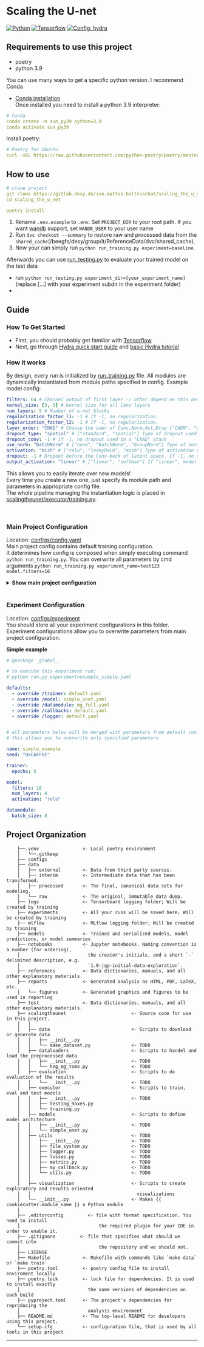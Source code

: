 Scaling the U-net
==============================
<a href="https://www.python.org/"><img alt="Python" src="https://img.shields.io/badge/-Python 3.9-3670A0?style=flat-square&logo=python&logoColor=ffdd54"></a>
<a href="https://pytorch.org/get-started/locally/"><img alt="Tensorflow" src="https://img.shields.io/badge/-Tensorflow 2.7-%23FF6F00?style=flat-square&logo=Tensorflow&logoColor=white"></a>
<a href="https://hydra.cc/"><img alt="Config: hydra" src="https://img.shields.io/badge/config-hydra 1.1-89b8cd?style=flat-square&labelColor=gray"></a>

## Requirements to use this project
- poetry
- python 3.9

You can use many ways to get a specific python version. I recommend Conda
- [Conda installation](https://docs.conda.io/en/latest/miniconda.html) <br>
Once installed you need to install a python 3.9 interpreter:
````yaml
# Conda
conda create -n sun_py39 python=3.9
conda activate sun_py39
````

Install poetry:
````yaml
# Poetry for Ubuntu
curl -sSL https://raw.githubusercontent.com/python-poetry/poetry/master/get-poetry.py | python -
````

## How to use
````yaml
# clone project
git clone https://gitlab.desy.de/ivo.matteo.baltruschat/scaling_the_u_net.git
cd scaling_the_u_net

poetry install
````
 1. Rename `.env.example` to `.env`. Set `PROJECT_DIR` to your root path. If you want [wandb](https://wandb.ai/) support, set `WANDB_USER` to your user name
 2. Run `dvc checkout --summary` to restore raw and processed data from the `shared_cache`(/beegfs/desy/group/it/ReferenceData/dvc/shared_cache).
 5. Now your can simply run `python run_training.py experiment=baseline`.

Afterwards you can use [run_testing.py](run_testing.py) to evaluate your trained model on the test data
 - run `python run_testing.py experiment_dir=[your_experiment_name]` (replace [...] with your experiment subdir in the experiment folder)
 -
## Guide

### How To Get Started

- First, you should probably get familiar with [Tensorflow](https://www.tensorflow.org/)
- Next, go through [Hydra quick start guide](https://hydra.cc/docs/intro/) and [basic Hydra tutorial](https://hydra.cc/docs/tutorials/basic/your_first_app/simple_cli/)
  <br>

### How it works

By design, every run is initialized by [run_training.py](run_training.py) file. All modules are dynamically instantiated from module paths specified in config. Example model config:

```yaml
filters: 64 # Channel output of first layer -> other depend on this one
kernel_size: [3, 3] # Kernel size for all Conv layers
num_layers: 5 # Number of u-net blocks
regularization_factor_l1: -1 # If -1, no regularization.
regularization_factor_l2: -1 # If -1, no regularization.
layer_order: "CNAD" # Choose the oder of Conv,Norm,Act,Drop ["CADN", "CAND", "CDAN", "CDNA", "CNDA", "CNAD"]
dropout_type: "spatial" # ["standard", "spatial"] Type of dropout used in a "CNAD" stack
dropout_conv: -1 # If -1, no dropout used in a "CNAD" stack
use_norm: "BatchNorm" # ["none", "BatchNorm", "GroupNorm"] Type of normalization used in a "CNAD" stack
activation: "mish" # ["relu", "leakyReLU", "mish"] Type of activation used in a "CNAD" stack
dropout: -1 # Dropout before the Conv-bock of latent space. If -1, no dropout used.
output_activation: "linear" # ["linear", "softmax"] If "linear", model will provide logits and not prediction probabilities

```

This allows you to easily iterate over new models!<br>
Every time you create a new one, just specify its module path and parameters in appriopriate config file. <br>
The whole pipeline managing the instantiation logic is placed in [scalingtheunet/executor/training.py](scalingtheunet/executor/training.py).

<br>

### Main Project Configuration
Location: [configs/config.yaml](configs/config.yaml)<br>
Main project config contains default training configuration.<br>
It determines how config is composed when simply executing command `python run_training.py`.
You can overwrite all parameters by cmd arguments `python run_training.py experiment_name=test123 model.filters=16`<br>

<details>
<summary><b>Show main project configuration</b></summary>

```yaml
# specify here default training configuration
# @package _global_

# specify here default training configuration
defaults:
  - _self_
  - trainer: default.yaml
  - model: simple_unet.yaml
  - datamodule: mg_full.yaml
  - callbacks: default.yaml
  - logger: default.yaml

  #- mode: default.yaml

  - experiment: null

  # enable color logging
  - override hydra/hydra_logging: colorlog
  - override hydra/job_logging: colorlog

# name of the run, accessed by loggers
# allows for custom naming of the experiment
name: ???

current_time: ${now:%Y-%m-%d}_${now:%H-%M-%S}

hydra:
  # sets output paths for all file logs to `logs/experiment/name'
  run:
    dir: experiments/${name}/${current_time}
  sweep:
    dir: experiments/${name}/${current_time}
    subdir: ${hydra.job.num}
  output_subdir: "hydra_training"

# path to original working directory
# hydra hijacks working directory by changing it to the current log directory,
# so it's useful to have this path as a special variable
# https://hydra.cc/docs/next/tutorials/basic/running_your_app/working_directory
work_dir: ${hydra:runtime.cwd}

# path to folder with data
data_dir: ${work_dir}/data/

# mlflow path
mlflow_dir: null #${work_dir}/mlflow/

# tensorboard path
tensorboard_dir: ${work_dir}/tensorboard/

# pretty print config at the start of the run using Rich library
print_config: True

# pretty print history after the run using Rich library
print_history: True

# disable python warnings if they annoy you
ignore_warnings: True

# seed for random number generators in pytorch, numpy and python.random
seed: "0xCAFFEE"
```

</details>
<br>

### Experiment Configuration

Location: [configs/experiment](configs/experiment)<br>
You should store all your experiment configurations in this folder.<br>
Experiment configurations allow you to overwrite parameters from main project configuration.

**Simple example**

```yaml
# @package _global_

# to execute this experiment run:
# python run.py experiment=example_simple.yaml

defaults:
  - override /trainer: default.yaml
  - override /model: simple_unet.yaml
  - override /datamodule: mg_full.yaml
  - override /callbacks: default.yaml
  - override /logger: default.yaml


# all parameters below will be merged with parameters from default configurations set above
# this allows you to overwrite only specified parameters

name: simple_example
seed: "OxCAFFEE"

trainer:
  epochs: 5

model:
  filters: 16
  num_layers: 4
  activation: "relu"

datamodule:
  batch_size: 8
```

</details>

Project Organization
------------

```
    ├──.venv                <- Local poetry environment
    │   └──.gitkeep
    ├── configs
    ├── data
    │   ├── external        <- Data from third party sources.
    │   ├── interim         <- Intermediate data that has been transformed.
    │   ├── processed       <- The final, canonical data sets for modeling.
    │   └── raw             <- The original, immutable data dump.
    ├── logs                <- Tensorboard logging folder; Will be created by training
    ├── experiments         <- All your runs will be saved here; Will be created by training
    ├── mlflow              <- MLflow logging folder; Will be created by training
    ├── models              <- Trained and serialized models, model predictions, or model summaries
    ├── notebooks           <- Jupyter notebooks. Naming convention is a number (for ordering),
    │                         the creator's initials, and a short `-` delimited description, e.g.
    │                         `1.0-jqp-initial-data-exploration`.
    ├── references          <- Data dictionaries, manuals, and all other explanatory materials.
    ├── reports             <- Generated analysis as HTML, PDF, LaTeX, etc.
    │   └── figures         <- Generated graphics and figures to be used in reporting
    ├── test                <- Data dictionaries, manuals, and all other explanatory materials.
    ├── scalingtheunet                        <- Source code for use in this project.
    │   │
    │   ├── data                              <- Scripts to download or generate data
    │   │   ├── __init__.py
    │   │   └── make_dataset.py               <- TODO
    │   ├── dataloaders                       <- Scripts to handel and load the preprocessed data
    │   │   ├── __init__.py                   <- TODO
    │   │   └── hzg_mg_tomo.py                <- TODO
    │   ├── evaluation                        <- Scripts to do evaluation of the results
    │   │   └── __init__.py                   <- TODO
    │   ├── executor                          <- Scripts to train, eval and test models
    │   │   ├── __init__.py                   <- TODO
    │   │   ├── testing_9axes.py
    │   │   └── training.py
    │   ├── models                            <- Scripts to define model architecture
    │   │   ├── __init__.py                   <- TODO
    │   │   └── simple_unet.py
    │   ├── utils                             <- TODO
    │   │   ├── __init__.py                   <- TODO
    │   │   ├── file_system.py                <- TODO
    │   │   ├── logger.py                     <- TODO
    │   │   ├── losses.py                     <- TODO
    │   │   ├── metrics.py                    <- TODO
    │   │   ├── my_callback.py                <- TODO
    │   │   └── utils.py                      <- TODO
    │   │
    │   ├── visualization                     <- Scripts to create exploratory and results oriented
    │   │                                       visualizations
    │   └── __init__.py                       <- Makes {{ cookiecutter.module_name }} a Python module
    │
    ├── .editorconfig         <- file with format specification. You need to install
    │                             the required plugin for your IDE in order to enable it.
    ├── .gitignore         <- file that specifies what should we commit into
    │                             the repository and we should not.
    ├── LICENSE
    ├── Makefile            <- Makefile with commands like `make data` or `make train`
    ├── poetry.toml         <- poetry config file to install enviroment locally
    ├── poetry.lock         <- lock file for dependencies. It is used to install exactly
    │                         the same versions of dependencies on each build
    ├── pyproject.toml      <- The project's dependencies for reproducing the
    │                         analysis environment
    ├── README.md           <- The top-level README for developers using this project.
    └── setup.cfg           <- configuration file, that is used by all tools in this project
```

--------
